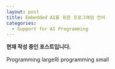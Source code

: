 ```yaml
---
layout: post
title: Embedded AI를 위한 프로그래밍 언어
categories:
  - Support for AI Programming
---
```


**현재 작성 중인 포스트입니다.**

Programming large와 programming small

